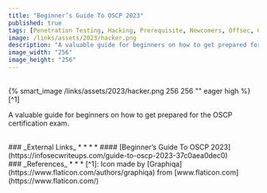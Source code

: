 ```yaml
---
title: "Beginner’s Guide To OSCP 2023"
published: true
tags: [Penetration Testing, Hacking, Prerequisite, Newcomers, Offsec, Certifications, OSCP]
image: /links/assets/2023/hacker.png
description: "A valuable guide for beginners on how to get prepared for the OSCP certification exam."
image_width: "256"
image_height: "256"
---
```


<br>
{% smart_image /links/assets/2023/hacker.png 256 256 "" eager high %}
[^1]
<br>

A valuable guide for beginners on how to get prepared for the OSCP certification exam.

<br>
### _External Links_
* * *
* #### [Beginner’s Guide To OSCP 2023](https://infosecwriteups.com/guide-to-oscp-2023-37c0aea0dec0)

<br>
### _References_
* * *
[^1]: Icon made by [Graphiqa](https://www.flaticon.com/authors/graphiqa) from [www.flaticon.com](https://www.flaticon.com/)
